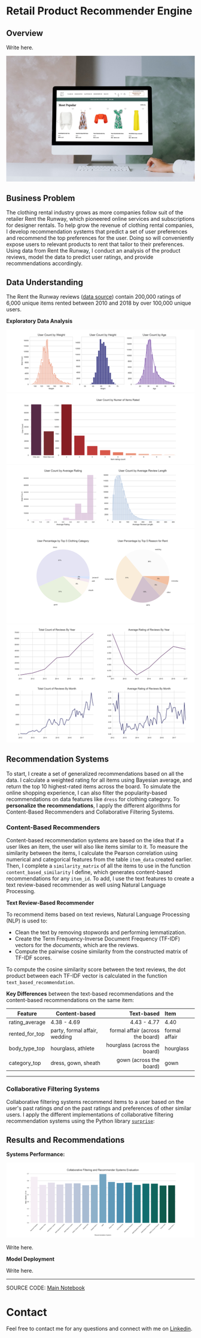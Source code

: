 # Retail Product Recommender Engine

## Overview

Write here.

![header](data/images/header.png)

## Business Problem

The clothing rental industry grows as more companies follow suit of the retailer Rent the Runway, which pioneered online services and subscriptions for designer rentals. To help grow the revenue of clothing rental companies, I develop recommendation systems that predict a set of user preferences and recommend the top preferences for the user. Doing so will conveniently expose users to relevant products to rent that tailor to their preferences. Using data from  Rent the Runway, I conduct an analysis of the product reviews, model the data to predict user ratings, and provide recommendations accordingly.

## Data Understanding

The Rent the Runway reviews ([data source](https://cseweb.ucsd.edu/~jmcauley/datasets.html#clothing_fit)) contain 200,000 ratings of 6,000 unique items rented between 2010 and 2018 by over 100,000 unique users.

**Exploratory Data Analysis**

![](data/images/fig1.png)
![](data/images/fig3.png)
![](data/images/fig4.png)
![](data/images/fig6.png)
![](data/images/timeseries.png)

## Recommendation Systems

To start, I create a set of generalized recommendations based on all the data. I calculate a weighted rating for all items using Bayesian average, and return the top 10 highest-rated items across the board. To simulate the online shopping experience, I can also filter the popularity-based recommendations on data features like `dress` for clothing category. To **personalize the recommendations**, I apply the different algorithms for Content-Based Recommenders and Collaborative Filtering Systems.

### Content-Based Recommenders

Content-based recommendation systems are based on the idea that if a user likes an item, the user will also like  items similar to it. To measure the similarity between the items, I calculate the Pearson correlation using numerical and categorical features from the table `item_data` created earlier. Then, I complete a `similarity_matrix` of all the items to use in the function `content_based_similarity` I define, which generates content-based recommendations for any `item_id`. To add, I use the text features to create a text review-based recommender as well using Natural Language Processing.

**Text Review-Based Recommender**

To recommend items based on text reviews, Natural Language Processing (NLP) is used to:
- Clean the text by removing stopwords and performing lemmatization.
- Create the Term Frequency-Inverse Document Frequency (TF-IDF) vectors for the *documents*, which are the reviews.
- Compute the pairwise cosine similarity from the constructed matrix of TF-IDF scores.

To compute the cosine similarity score between the text reviews, the dot product between each TF-IDF vector is calculated in the function `text_based_recommendation`.

**Key Differences** between the text-based recommendations and the content-based recommendations on the same item:

|Feature|Content-based|Text-based|Item|
|---|---|---:|:---|
|rating_average|4.38 - 4.69|4.43 - 4.77|4.40|
|rented_for_top|party, formal affair, wedding|formal affair (across the board)|formal affair|
|body_type_top|hourglass, athlete|hourglass (across the board)|hourglass|
|category_top|dress, gown, sheath|gown (across the board)|gown|

***

### Collaborative Filtering Systems

Collaborative filtering systems recommend items to a user based on the user's past ratings *and* on the past ratings and preferences of other similar users. I apply the different implementations of collaborative filtering recommendation systems using the Python library [`surprise`](https://surprise.readthedocs.io/en/stable/index.html):

## Results and Recommendations

**Systems Performance:**

![](data/images/fig11.png)

Write here.

**Model Deployment**

Write here.

***
SOURCE CODE: [Main Notebook](https://github.com/czarinagluna/retail-product-recommender-engine/blob/main/main.ipynb)

# Contact

Feel free to contact me for any questions and connect with me on [Linkedin](https://www.linkedin.com/in/czarinagluna/).
